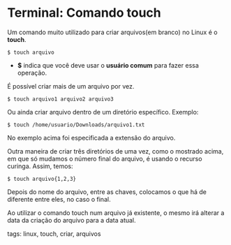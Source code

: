 # Terminal: Comando touch


Um comando muito utilizado para criar arquivos(em branco) no Linux é o **touch**.

```
$ touch arquivo
```

- **$** indica que você deve usar o **usuário comum** para fazer essa operação.

É possível criar mais de um arquivo por vez.

```
$ touch arquivo1 arquivo2 arquivo3
```

Ou ainda criar arquivo dentro de um diretório específico. Exemplo:

```
$ touch /home/usuario/Downloads/arquivo1.txt
```

No exemplo acima foi especificada a extensão do arquivo.

Outra maneira de criar três diretórios de uma vez, como o mostrado acima, em que só mudamos o número final do arquivo, é usando o recurso curinga. Assim, temos:

```
$ touch arquivo{1,2,3}
```

Depois do nome do arquivo, entre as chaves, colocamos o que há de diferente entre eles, no caso o final.

Ao utilizar o comando touch num arquivo já existente, o mesmo irá alterar a data da criação do arquivo para a data atual.

tags: linux, touch, criar, arquivos
